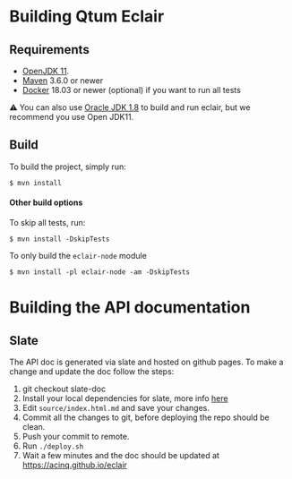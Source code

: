 # Building Qtum Eclair

## Requirements
- [OpenJDK 11](https://jdk.java.net/11/).
- [Maven](https://maven.apache.org/download.cgi) 3.6.0 or newer
- [Docker](https://www.docker.com/) 18.03 or newer (optional) if you want to run all tests

:warning: You can also use [Oracle JDK 1.8](http://www.oracle.com/technetwork/java/javase/downloads/jdk8-downloads-2133151.html) to build and run eclair, but we recommend you use Open JDK11. 

## Build
To build the project, simply run:
```shell
$ mvn install
```

#### Other build options

To skip all tests, run:
```shell
$ mvn install -DskipTests
```
To only build the `eclair-node` module
```shell
$ mvn install -pl eclair-node -am -DskipTests
```

# Building the API documentation

## Slate

The API doc is generated via slate and hosted on github pages. To make a change and update the doc follow the steps:

1.  git checkout slate-doc
2.  Install your local dependencies for slate, more info [here](https://github.com/lord/slate#getting-started-with-slate)
3.  Edit `source/index.html.md` and save your changes.
4.  Commit all the changes to git, before deploying the repo should be clean.
5.  Push your commit to remote.
6.  Run `./deploy.sh`
7.  Wait a few minutes and the doc should be updated at https://acinq.github.io/eclair